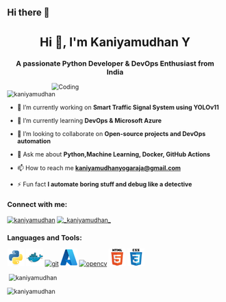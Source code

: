 ## Hi there 👋


<h1 align="center">Hi 👋, I'm Kaniyamudhan Y</h1>
<h3 align="center">A passionate Python Developer & DevOps Enthusiast from India</h3>
<img align="right" alt="Coding" width="400" src="https://github.com/user-attachments/assets/393bca73-4b6b-42b0-8854-1725aa876edb"/>
<p align="left"> <img src="https://komarev.com/ghpvc/?username=kaniyamudhan&label=Profile%20views&color=0e75b6&style=flat" alt="kaniyamudhan" /> </p>

- 🔭 I’m currently working on **Smart Traffic Signal System using YOLOv11**

- 🌱 I’m currently learning **DevOps & Microsoft Azure**

- 🤝 I’m looking to collaborate on **Open-source projects and DevOps automation**

- 💬 Ask me about **Python,Machine Learning, Docker, GitHub Actions**

- 📫 How to reach me **kaniyamudhanyogaraja@gmail.com**

- ⚡ Fun fact **I automate boring stuff and debug like a detective**

<h3 align="left">Connect with me:</h3>
<p align="left">
<a href="https://linkedin.com/in/kaniyamudhan-y" target="blank"><img align="center" src="https://raw.githubusercontent.com/rahuldkjain/github-profile-readme-generator/master/src/images/icons/Social/linked-in-alt.svg" alt="kaniyamudhan" height="30" width="40" /></a>
<a href="https://instagram.com/kaniofcl_15" target="blank"><img align="center" src="https://raw.githubusercontent.com/rahuldkjain/github-profile-readme-generator/master/src/images/icons/Social/instagram.svg" alt="_kaniyamudhan_" height="30" width="40" /></a>

<h3 align="left">Languages and Tools:</h3>
<p align="left">
  <a href="https://www.python.org" target="_blank"><img src="https://raw.githubusercontent.com/devicons/devicon/master/icons/python/python-original.svg" alt="python" width="40" height="40"/></a>
  <a href="https://www.docker.com/" target="_blank"><img src="https://raw.githubusercontent.com/devicons/devicon/master/icons/docker/docker-original.svg" alt="docker" width="40" height="40"/></a>
  <a href="https://git-scm.com/" target="_blank"><img src="https://www.vectorlogo.zone/logos/git-scm/git-scm-icon.svg" alt="git" width="40" height="40"/></a>
  <a href="https://azure.microsoft.com/" target="_blank"><img src="https://raw.githubusercontent.com/devicons/devicon/master/icons/azure/azure-original.svg" alt="azure" width="40" height="40"/></a>
  <a href="https://opencv.org/" target="_blank"><img src="https://www.vectorlogo.zone/logos/opencv/opencv-icon.svg" alt="opencv" width="40" height="40"/></a>
  <a href="https://www.w3.org/html/" target="_blank"><img src="https://raw.githubusercontent.com/devicons/devicon/master/icons/html5/html5-original-wordmark.svg" alt="html5" width="40" height="40"/></a>
  <a href="https://www.w3schools.com/css/" target="_blank"><img src="https://raw.githubusercontent.com/devicons/devicon/master/icons/css3/css3-original-wordmark.svg" alt="css3" width="40" height="40"/></a>
</p>


<p>&nbsp;<img align="center" src="https://github-readme-stats.vercel.app/api?username=kaniyamudhan&show_icons=true&locale=en" alt="kaniyamudhan" /></p>

<p><img align="center" src="https://github-readme-streak-stats.herokuapp.com/?user=kaniyamudhan&" alt="kaniyamudhan" /></p>

